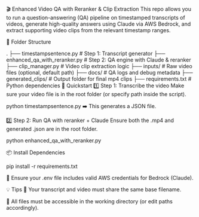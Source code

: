 🎬 Enhanced Video QA with Reranker & Clip Extraction
This repo allows you to run a question-answering (QA) pipeline on timestamped transcripts of videos, generate high-quality answers using Claude via AWS Bedrock, and extract supporting video clips from the relevant timestamp ranges.

📂 Folder Structure

.
├── timestampsentence.py            # Step 1: Transcript generator
├── enhanced_qa_with_reranker.py   # Step 2: QA engine with Claude & reranker
├── clip_manager.py                # Video clip extraction logic
├── inputs/                        # Raw video files (optional, default path)
├── docs/                          # QA logs and debug metadata
├── generated_clips/              # Output folder for final mp4 clips
├── requirements.txt              # Python dependencies
🧪 Quickstart
1️⃣ Step 1: Transcribe the video
Make sure your video file is in the root folder (or specify path inside the script).

python timestampsentence.py
➡️ This generates a JSON file.

2️⃣ Step 2: Run QA with reranker + Claude
Ensure both the .mp4 and generated .json are in the root folder.

python enhanced_qa_with_reranker.py

📦 Install Dependencies

pip install -r requirements.txt

🔐 Ensure your .env file includes valid AWS credentials for Bedrock (Claude).

💡 Tips
🧠 Your transcript and video must share the same base filename.

📁 All files must be accessible in the working directory (or edit paths accordingly).


